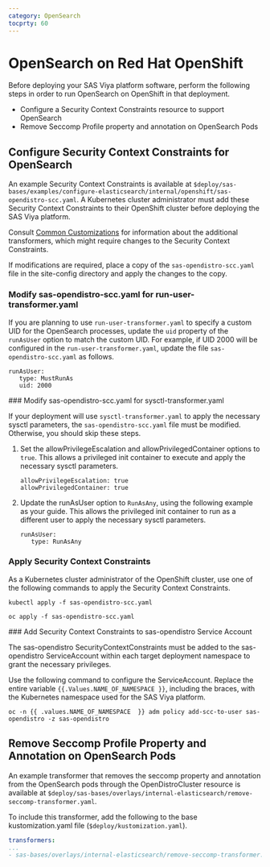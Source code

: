 ```yaml
---
category: OpenSearch
tocprty: 60
---
```


# OpenSearch on Red Hat OpenShift

Before deploying your SAS Viya platform software, perform the following steps in order to run OpenSearch on OpenShift in that deployment.

* Configure a Security Context Constraints resource to support OpenSearch
* Remove Seccomp Profile property and annotation on OpenSearch Pods

## Configure Security Context Constraints for OpenSearch

An example Security Context Constraints is available at `$deploy/sas-bases/examples/configure-elasticsearch/internal/openshift/sas-opendistro-scc.yaml`.
A Kubernetes cluster administrator must add these Security Context Constraints to their OpenShift cluster before deploying the SAS Viya platform.

Consult [Common Customizations](https://documentation.sas.com/?cdcId=itopscdc&cdcVersion=default&docsetId=dplyml0phy0dkr&docsetTarget=n08u2yg8tdkb4jn18u8zsi6yfv3d.htm#p1hvb150qa9z0pn1i4h5joqv2qmc) 
for information about the additional transformers, which might require changes to the Security Context Constraints. 

If modifications are required, place a copy of the `sas-opendistro-scc.yaml` file in the site-config directory and apply the changes to the copy.

### Modify sas-opendistro-scc.yaml for run-user-transformer.yaml

If you are planning to use `run-user-transformer.yaml` to specify a custom UID for the OpenSearch processes, update the `uid` property of the `runAsUser` option to match the custom UID. For example, if UID 2000 will be configured in the `run-user-transformer.yaml`, update the file `sas-opendistro-scc.yaml` as follows.

```
runAsUser:
   type: MustRunAs
   uid: 2000
```

### Modify sas-opendistro-scc.yaml for sysctl-transformer.yaml

If your deployment will use `sysctl-transformer.yaml` to apply the necessary sysctl parameters, the `sas-opendistro-scc.yaml` file must be modified. 
Otherwise, you should skip these steps.

1. Set the allowPrivilegeEscalation and allowPrivilegedContainer options to `true`. This allows a privileged init container to execute and apply the necessary sysctl parameters.

   ```
   allowPrivilegeEscalation: true
   allowPrivilegedContainer: true
   ```

2. Update the runAsUser option to `RunAsAny`, using the following example as your guide. This allows the privileged init container to run as a different user to apply the necessary sysctl parameters.

   ```
   runAsUser:
      type: RunAsAny
   ```

### Apply Security Context Constraints

As a Kubernetes cluster administrator of the OpenShift cluster, use one of the following commands to apply the Security Context Constraints.

```
kubectl apply -f sas-opendistro-scc.yaml
```

```
oc apply -f sas-opendistro-scc.yaml
```

### Add Security Context Constraints to sas-opendistro Service Account

The sas-opendistro SecurityContextConstraints must be added to the sas-opendistro ServiceAccount within each target deployment namespace to grant the
necessary privileges.

Use the following command to configure the ServiceAccount. Replace the entire variable `{{.Values.NAME_OF_NAMESPACE }}`, including the braces,
with the Kubernetes namespace used for the SAS Viya platform.

```
oc -n {{ .values.NAME_OF_NAMESPACE  }} adm policy add-scc-to-user sas-opendistro -z sas-opendistro
```

## Remove Seccomp Profile Property and Annotation on OpenSearch Pods

An example transformer that removes the seccomp property and annotation from the OpenSearch pods through the OpenDistroCluster resource is available at `$deploy/sas-bases/overlays/internal-elasticsearch/remove-seccomp-transformer.yaml`.

To include this transformer, add the following to the base kustomization.yaml file (`$deploy/kustomization.yaml`).

   ```yaml
   transformers:
   ...
   - sas-bases/overlays/internal-elasticsearch/remove-seccomp-transformer.yaml
   ```
